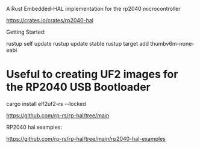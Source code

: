 
A Rust Embedded-HAL implementation for the rp2040 microcontroller

https://crates.io/crates/rp2040-hal

Getting Started:

rustup self update
rustup update stable
rustup target add thumbv6m-none-eabi

# Useful to creating UF2 images for the RP2040 USB Bootloader
cargo install elf2uf2-rs --locked

https://github.com/rp-rs/rp-hal/tree/main

RP2040 hal examples: 

https://github.com/rp-rs/rp-hal/tree/main/rp2040-hal-examples
